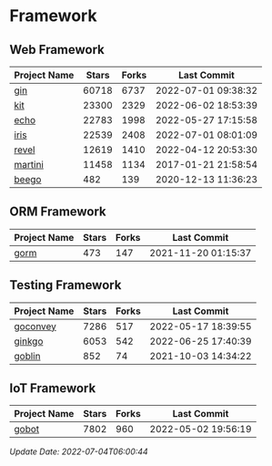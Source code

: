 # Framework

## Web Framework
| Project Name | Stars | Forks | Last Commit |
| ------------ | ----- | ----- | ----------- |
| [gin](https://github.com/gin-gonic/gin) | 60718 | 6737 | 2022-07-01 09:38:32 |
| [kit](https://github.com/go-kit/kit) | 23300 | 2329 | 2022-06-02 18:53:39 |
| [echo](https://github.com/labstack/echo) | 22783 | 1998 | 2022-05-27 17:15:58 |
| [iris](https://github.com/kataras/iris) | 22539 | 2408 | 2022-07-01 08:01:09 |
| [revel](https://github.com/revel/revel) | 12619 | 1410 | 2022-04-12 20:53:30 |
| [martini](https://github.com/go-martini/martini) | 11458 | 1134 | 2017-01-21 21:58:54 |
| [beego](https://github.com/astaxie/beego) | 482 | 139 | 2020-12-13 11:36:23 |

## ORM Framework
| Project Name | Stars | Forks | Last Commit |
| ------------ | ----- | ----- | ----------- |
| [gorm](https://github.com/jinzhu/gorm) | 473 | 147 | 2021-11-20 01:15:37 |

## Testing Framework
| Project Name | Stars | Forks | Last Commit |
| ------------ | ----- | ----- | ----------- |
| [goconvey](https://github.com/smartystreets/goconvey) | 7286 | 517 | 2022-05-17 18:39:55 |
| [ginkgo](https://github.com/onsi/ginkgo) | 6053 | 542 | 2022-06-25 17:40:39 |
| [goblin](https://github.com/franela/goblin) | 852 | 74 | 2021-10-03 14:34:22 |

## IoT Framework
| Project Name | Stars | Forks | Last Commit |
| ------------ | ----- | ----- | ----------- |
| [gobot](https://github.com/hybridgroup/gobot) | 7802 | 960 | 2022-05-02 19:56:19 |

*Update Date: 2022-07-04T06:00:44*